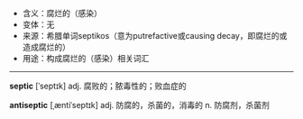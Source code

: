 - <span class="definition">含义：腐烂的（感染）</span>
- <span class="definition">变体：无</span>
- <span class="definition">来源：希腊单词septikos（意为putrefactive或causing decay，即腐烂的或造成腐烂的）</span>
- <span class="definition">用途：构成腐烂的（感染）相关词汇</span>

---

<span class="vocabulary">**septic**</span> [ˈseptɪk] adj. 腐败的；脓毒性的；败血症的

<span class="vocabulary">**antiseptic**</span> [ˌæntiˈseptɪk] adj. 防腐的，杀菌的，消毒的 n. 防腐剂，杀菌剂

